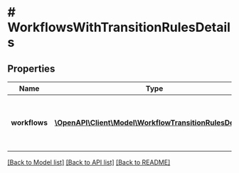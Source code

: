 # # WorkflowsWithTransitionRulesDetails

## Properties

Name | Type | Description | Notes
------------ | ------------- | ------------- | -------------
**workflows** | [**\OpenAPI\Client\Model\WorkflowTransitionRulesDetails[]**](WorkflowTransitionRulesDetails.md) | The list of workflows with transition rules to delete. |

[[Back to Model list]](../../README.md#models) [[Back to API list]](../../README.md#endpoints) [[Back to README]](../../README.md)
